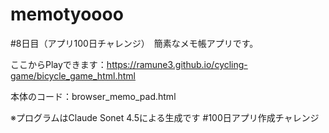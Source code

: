 # memotyoooo
#8日目（アプリ100日チャレンジ）　簡素なメモ帳アプリです。

ここからPlayできます：https://ramune3.github.io/cycling-game/bicycle_game_html.html

本体のコード：browser_memo_pad.html

※プログラムはClaude Sonet 4.5による生成です #100日アプリ作成チャレンジ
